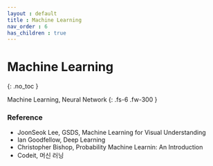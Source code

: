 ```yaml
---
layout : default
title : Machine Learning
nav_order : 6
has_children : true
---
```


# Machine Learning
{: .no_toc }

Machine Learning, Neural Network
{: .fs-6 .fw-300 }

### Reference
- JoonSeok Lee, GSDS, Machine Learning for Visual Understanding
- Ian Goodfellow, Deep Learning
- Christopher Bishop, Probability Machine Learnin: An Introduction
- Codeit, 머신 러닝
